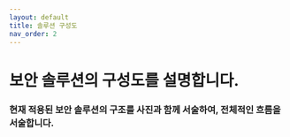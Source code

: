 ```yaml
---
layout: default
title: 솔루션 구성도
nav_order: 2
---
```


# 보안 솔루션의 구성도를 설명합니다.

### 현재 적용된 보안 솔루션의 구조를 사진과 함께 서술하여, 전체적인 흐름을 서술합니다.